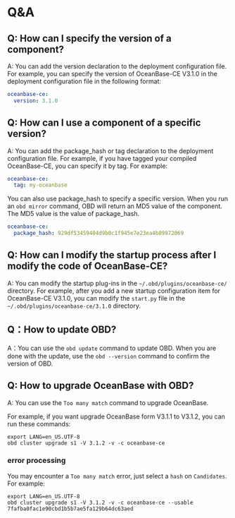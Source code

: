 # Q&A

## Q: How can I specify the version of a component?

A: You can add the version declaration to the deployment configuration file. For example, you can specify the version of OceanBase-CE V3.1.0 in the deployment configuration file in the following format:

```yaml
oceanbase-ce:
  version: 3.1.0
```

## Q: How can I use a component of a specific version?

A: You can add the package_hash or tag declaration to the deployment configuration file.
For example, if you have tagged your compiled OceanBase-CE, you can specify it by tag. For example:

```yaml
oceanbase-ce:
  tag: my-oceanbase
```

You can also use package_hash to specify a specific version. When you run an `obd mirror` command, OBD will return an MD5 value of the component. The MD5 value is the value of package_hash.

```yaml
oceanbase-ce:
  package_hash: 929df53459404d9b0c1f945e7e23ea4b89972069
```

## Q: How can I modify the startup process after I modify the code of OceanBase-CE?

A: You can modify the startup plug-ins in the `~/.obd/plugins/oceanbase-ce/` directory. For example, after you add a new startup configuration item for OceanBase-CE V3.1.0, you can modify the `start.py` file in the `~/.obd/plugins/oceanbase-ce/3.1.0` directory.

## Q：How to update OBD?

A：You can use the `obd update` command to update OBD. When you are done with the update, use the `obd --version` command to confirm the version of OBD.

## Q: How to upgrade OceanBase with OBD?
 
 A: You can use the `Too many match` command to upgrade OceanBase.
 
 For example, if you want upgrade OceanBase form V3.1.1 to V3.1.2, you can run these commands:

  ```shell
export LANG=en_US.UTF-8
obd cluster upgrade s1 -V 3.1.2 -v -c oceanbase-ce
```

### error processing

You may encounter a `Too many match` error, just select a `hash` on `Candidates`. For example:

```shell
export LANG=en_US.UTF-8
obd cluster upgrade s1 -V 3.1.2 -v -c oceanbase-ce --usable 7fafba0fac1e90cbd1b5b7ae5fa129b64dc63aed
```
